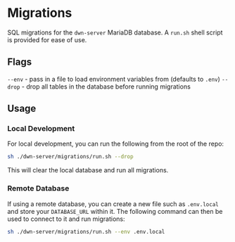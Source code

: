 # Migrations

SQL migrations for the `dwn-server` MariaDB database.
A `run.sh` shell script is provided for ease of use.

## Flags

`--env` - pass in a file to load environment variables from (defaults to `.env`)
`--drop` - drop all tables in the database before running migrations

## Usage

### Local Development

For local development, you can run the following from the root of the repo:

```bash
sh ./dwn-server/migrations/run.sh --drop
```

This will clear the local database and run all migrations.

### Remote Database

If using a remote database, you can create a new file such as `.env.local` and store your `DATABASE_URL` within it.
The following command can then be used to connect to it and run migrations:

```bash
sh ./dwn-server/migrations/run.sh --env .env.local
```
